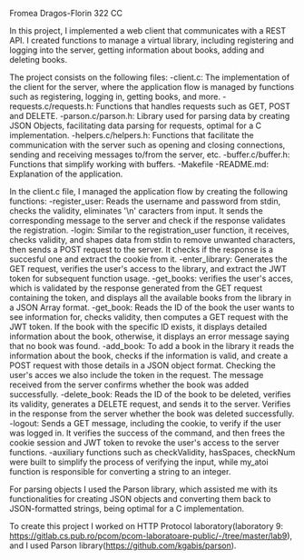 Fromea Dragos-Florin
322 CC

In this project, I implemented a web client that communicates with a REST API. I created functions to manage a virtual library, including registering and logging into the server, getting information about books, adding and deleting books.

The project consists on the following files:
    -client.c: The implementation of the client for the server, where the application flow is managed by functions such as registering, logging in, getting books, and more.
    -requests.c/requests.h: Functions that handles requests such as GET, POST and DELETE.
    -parson.c/parson.h: Library used for parsing data by creating JSON Objects, facilitating data parsing for requests, optimal for a C implementation.
    -helpers.c/helpers.h: Functions that facilitate the communication with the server such as opening and closing connections, sending and receiving messages to/from the server, etc.
    -buffer.c/buffer.h: Functions that simplify working with buffers.
    -Makefile
    -README.md: Explanation of the application.

In the client.c file, I managed the application flow by creating the following functions:
    -register_user: Reads the username and password from stdin, checks the validity, eliminates '\n' caracters from input. It sends the corresponding message to the server and check if the response validates the registration.
    -login: Similar to the registration_user function, it receives, checks validity, and shapes data from stdin to remove unwanted characters, then sends a POST request to the server. It checks if the response is a succesful one and extract the cookie from it.
    -enter_library: Generates the GET request, verifies the user's access to the library, and extract the JWT token for subsequent function usage.
    -get_books: verifies the user's acces, which is validated by the response generated from the GET request containing the token, and displays all the available books from the library in a JSON Array format.
    -get_book: Reads the ID of the book the user wants to see information for, checks validity, then computes a GET request with the JWT token. If the book with the specific ID exists, it displays detailed information about the book, otherwise, it displays an error message saying that no book was found.
    -add_book: To add a book in the library it reads the information about the book, checks if the information is valid, and create a POST request with those details in a JSON object format. Checking the user's acces we also include the token in the request. The message received from the server confirms whether the book was added successfully.
    -delete_book: Reads the ID of the book to be deleted, verifies its validity, generates a DELETE request, and sends it to the server. Verifies in the response from the server whether the book was deleted successfully.
    -logout: Sends a GET message, including the cookie, to verify if the user was logged in. It verifies the success of the command, and then frees the cookie session and JWT token to revoke the user's access to the server functions.
    -auxiliary functions such as checkValidity, hasSpaces, checkNum were built to simplify the process of verifying the input, while my_atoi function is responsible for converting a string to an integer.

For parsing objects I used the Parson library, which assisted me with its functionalities for creating JSON objects and converting them back to JSON-formatted strings, being optimal for a C implementation.

To create this project I worked on HTTP Protocol laboratory(laboratory 9: https://gitlab.cs.pub.ro/pcom/pcom-laboratoare-public/-/tree/master/lab9), and I used Parson library(https://github.com/kgabis/parson).